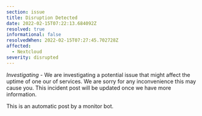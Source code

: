 ```yaml
---
section: issue
title: Disruption Detected
date: 2022-02-15T07:22:13.684092Z
resolved: true
informational: false
resolvedWhen: 2022-02-15T07:27:45.702728Z
affected:
  - Nextcloud
severity: disrupted
---
```

*Investigating* - We are investigating a potential issue that might affect the uptime of one our of services. We are sorry for any inconvenience this may cause you. This incident post will be updated once we have more information.

This is an automatic post by a monitor bot.
        